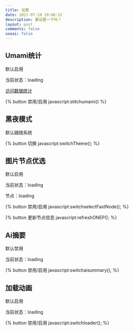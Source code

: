 ```yaml
---
title: 设置
date: 2021-07-10 19:06:52
description: 要设置一下吗？
layout: post
comments: false
useai: false
---
```


## Umami统计

默认启用

当前状态：<span id="umami-status">loading</span>

[访问数据统计](https://seeyou.hzchu.top/share/ogbqAPd0BGm5J2KS/blog.hzchu.top)

{% button 禁用/启用 javascript:stitchumami() %}

## 黑夜模式

默认跟随系统

{% button 切换 javascript:switchTheme(); %}

## 图片节点优选

默认启用

当前状态：<span id="selectFastNode-status">loading</span>

节点：<span id="selectFastNode-nodeinfo">loading</span>

{% button 禁用/启用 javascript:switchselectFastNode(); %}

{% button 更新节点信息 javascript:refreshONEP(); %}

## Ai摘要

默认禁用

当前状态：<span id="aisummary-status">loading</span>


{% button 禁用/启用 javascript:switchaisummary(); %}

## 加载动画

默认启用

当前状态：<span id="loader-status">loading</span>


{% button 禁用/启用 javascript:switchloader(); %}

<script src="/js/settings.js"></script>